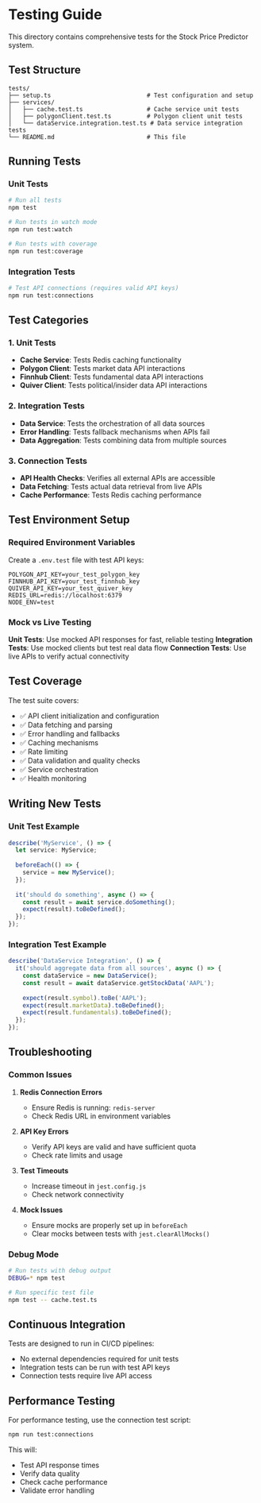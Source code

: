 # Testing Guide

This directory contains comprehensive tests for the Stock Price Predictor system.

## Test Structure

```text
tests/
├── setup.ts                           # Test configuration and setup
├── services/
│   ├── cache.test.ts                  # Cache service unit tests
│   ├── polygonClient.test.ts          # Polygon client unit tests
│   └── dataService.integration.test.ts # Data service integration tests
└── README.md                          # This file
```

## Running Tests

### Unit Tests

```bash
# Run all tests
npm test

# Run tests in watch mode
npm run test:watch

# Run tests with coverage
npm run test:coverage
```

### Integration Tests

```bash
# Test API connections (requires valid API keys)
npm run test:connections
```

## Test Categories

### 1. Unit Tests

- **Cache Service**: Tests Redis caching functionality
- **Polygon Client**: Tests market data API interactions
- **Finnhub Client**: Tests fundamental data API interactions
- **Quiver Client**: Tests political/insider data API interactions

### 2. Integration Tests

- **Data Service**: Tests the orchestration of all data sources
- **Error Handling**: Tests fallback mechanisms when APIs fail
- **Data Aggregation**: Tests combining data from multiple sources

### 3. Connection Tests

- **API Health Checks**: Verifies all external APIs are accessible
- **Data Fetching**: Tests actual data retrieval from live APIs
- **Cache Performance**: Tests Redis caching performance

## Test Environment Setup

### Required Environment Variables

Create a `.env.test` file with test API keys:

```env
POLYGON_API_KEY=your_test_polygon_key
FINNHUB_API_KEY=your_test_finnhub_key
QUIVER_API_KEY=your_test_quiver_key
REDIS_URL=redis://localhost:6379
NODE_ENV=test
```

### Mock vs Live Testing

**Unit Tests**: Use mocked API responses for fast, reliable testing
**Integration Tests**: Use mocked clients but test real data flow
**Connection Tests**: Use live APIs to verify actual connectivity

## Test Coverage

The test suite covers:

- ✅ API client initialization and configuration
- ✅ Data fetching and parsing
- ✅ Error handling and fallbacks
- ✅ Caching mechanisms
- ✅ Rate limiting
- ✅ Data validation and quality checks
- ✅ Service orchestration
- ✅ Health monitoring

## Writing New Tests

### Unit Test Example

```typescript
describe('MyService', () => {
  let service: MyService;
  
  beforeEach(() => {
    service = new MyService();
  });
  
  it('should do something', async () => {
    const result = await service.doSomething();
    expect(result).toBeDefined();
  });
});
```

### Integration Test Example

```typescript
describe('DataService Integration', () => {
  it('should aggregate data from all sources', async () => {
    const dataService = new DataService();
    const result = await dataService.getStockData('AAPL');
    
    expect(result.symbol).toBe('AAPL');
    expect(result.marketData).toBeDefined();
    expect(result.fundamentals).toBeDefined();
  });
});
```

## Troubleshooting

### Common Issues

1. **Redis Connection Errors**
   - Ensure Redis is running: `redis-server`
   - Check Redis URL in environment variables

2. **API Key Errors**
   - Verify API keys are valid and have sufficient quota
   - Check rate limits and usage

3. **Test Timeouts**
   - Increase timeout in `jest.config.js`
   - Check network connectivity

4. **Mock Issues**
   - Ensure mocks are properly set up in `beforeEach`
   - Clear mocks between tests with `jest.clearAllMocks()`

### Debug Mode

```bash
# Run tests with debug output
DEBUG=* npm test

# Run specific test file
npm test -- cache.test.ts
```

## Continuous Integration

Tests are designed to run in CI/CD pipelines:

- No external dependencies required for unit tests
- Integration tests can be run with test API keys
- Connection tests require live API access

## Performance Testing

For performance testing, use the connection test script:

```bash
npm run test:connections
```

This will:

- Test API response times
- Verify data quality
- Check cache performance
- Validate error handling
